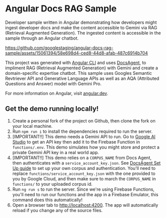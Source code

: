 # Angular Docs RAG Sample

Developer sample written in Angular demonstrating how developers might ingest developer docs and make the content accessible to Gemini via RAG (Retrieval Augmented Generation). The ingested content is accessible in the sample through an Angular chatbot.

https://github.com/googlestaging/angular-docs-rag-sample/assets/15061394/58e698d4-ced8-44d8-afab-487c6914b704

This project was generated with [Angular CLI](https://github.com/angular/angular1.cli) and uses [DocsAgent](https://github.com/google/generative-ai-docs/tree/main/examples/gemini/python/docs-agent), to impliment RAG (Retrieval Augmented Generation) with Gemini and create a domain-specific expertise chatbot. This sample uses Googles Semantic Revtriever API and Generative Language APIs as well as an AQA (Attributed Questions and Answer) model with Gemini Pro.

For more information on Angular, visit [angular.dev](https://angular.dev/).

## Get the demo running locally!

1. Create a personal fork of the project on Github, then clone the fork on your local machine.
1. Run `npm run i` to install the dependencies required to run the server.
1. [IMPORTANT!!] This demo needs a Gemini API to run. Go to [Google AI Studio](https://aistudio.google.com/app/apikey) to get an API key then add it to the Firebase Function in `functions/.env`. This demo simulates how you might store and protect a private Gemini API key in a real world app.
1. [IMPORTANT!!] This demo relies on a `CORPUS_NAME` from Docs Agent, then authenticates with a `service_account_key.json`. See [DocsAgent Set Up guide](https://github.com/google/generative-ai-docs/tree/main/examples/gemini/python/docs-agent#set-up-docs-agent) to set up your own corpus and authentication. You'll need to replace `functions/service_account_key.json` with the one provided to you by Google Cloud, and then make sure to march the `CORPUS_NAME` in `functions/` to your uploaded corpus id.
1. Run `ng run s` to run the server. Since we're using Firebase Functions, you'll need to run our functions and the app in a Firebase Emulator, this command does this automatically!
1. Open a browser tab to [http://localhost:4200](http://localhost:4200). The app will automatically reload if you change any of the source files.
